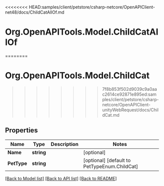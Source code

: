 <<<<<<<< HEAD:samples/client/petstore/csharp-netcore/OpenAPIClient-net48/docs/ChildCatAllOf.md
# Org.OpenAPITools.Model.ChildCatAllOf
========
# Org.OpenAPITools.Model.ChildCat
>>>>>>>> 7f8b853f502d9039c9a0aac2614ce92871e895ed:samples/client/petstore/csharp-netcore/OpenAPIClient-unityWebRequest/docs/ChildCat.md

## Properties

Name | Type | Description | Notes
------------ | ------------- | ------------- | -------------
**Name** | **string** |  | [optional] 
**PetType** | **string** |  | [optional] [default to PetTypeEnum.ChildCat]

[[Back to Model list]](../README.md#documentation-for-models) [[Back to API list]](../README.md#documentation-for-api-endpoints) [[Back to README]](../README.md)

